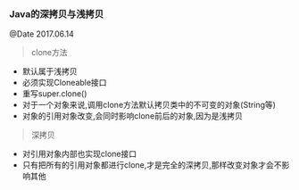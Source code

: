 ### Java的深拷贝与浅拷贝
@Date 2017.06.14

> clone方法
* 默认属于浅拷贝
* 必须实现Cloneable接口
* 重写super.clone()
* 对于一个对象来说,调用clone方法默认拷贝类中的不可变的对象(String等)
* 对象的引用对象改变,会同时影响clone前后的对象,因为是浅拷贝

> 深拷贝
* 对引用对象内部也实现clone接口
* 只有把所有的引用对象都进行clone,才是完全的深拷贝,那样改变对象才会不影响其他
